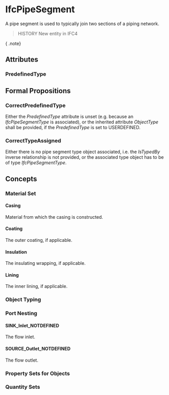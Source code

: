 # IfcPipeSegment

A pipe segment is used to typically join two sections of a piping network.<!-- end of definition -->

> HISTORY  New entity in IFC4

{ .note}
>

## Attributes

### PredefinedType


## Formal Propositions

### CorrectPredefinedType
Either the _PredefinedType_ attribute is unset (e.g. because an _IfcPipeSegmentType_ is associated), or the inherited attribute _ObjectType_ shall be provided, if the _PredefinedType_ is set to USERDEFINED.

### CorrectTypeAssigned
Either there is no pipe segment type object associated, i.e. the _IsTypedBy_ inverse relationship is not provided, or the associated type object has to be of type _IfcPipeSegmentType_.

## Concepts

### Material Set



#### Casing

Material from which the casing is constructed.

#### Coating

The outer coating, if applicable.

#### Insulation

The insulating wrapping, if applicable.

#### Lining

The inner lining, if applicable.

### Object Typing



### Port Nesting



#### SINK_Inlet_NOTDEFINED

The flow inlet.

#### SOURCE_Outlet_NOTDEFINED

The flow outlet.

### Property Sets for Objects



### Quantity Sets



